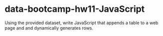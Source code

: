 # data-bootcamp-hw11-JavaScript
Using the provided dataset, write JavaScript that appends a table to a web page and and dynamically generates rows.
